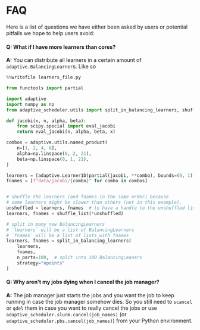 # FAQ
Here is a list of questions we have either been asked by users or potential pitfalls we hope to help users avoid:

#### Q: What if I have more learners than cores?
**A:** You can distribute all learners in a certain amount of `adaptive.BalancingLearner`s. Like so

```python
%%writefile learners_file.py

from functools import partial

import adaptive
import numpy as np
from adaptive_scheduler.utils import split_in_balancing_learners, shuffle_list

def jacobi(x, n, alpha, beta):
    from scipy.special import eval_jacobi
    return eval_jacobi(n, alpha, beta, x)

combos = adaptive.utils.named_product(
    n=[1, 2, 4, 8],
    alpha=np.linspace(0, 2, 21),
    beta=np.linspace(0, 1, 21),
)

learners = [adaptive.Learner1D(partial(jacobi, **combo), bounds=(0, 1)) for combo in combos]
fnames = [f"data/jacobi/{combo}" for combo in combos]


# shuffle the learners (and fnames in the same order) because
# some learners might be slower than others (not in this example).
unshuffled = learners, fnames  # to have a handle to the unshuffled list
learners, fnames = shuffle_list(*unshuffled)

# split in many new BalancingLearners
# `learners` will be a list of BalancingLearners
# `fnames` will be a list of lists with fnames
learners, fnames = split_in_balancing_learners(
    learners,
    fnames,
    n_parts=100,  # split into 100 BalancingLeaners
    strategy="npoints"
)
```

#### Q: Why aren't my jobs dying when I cancel the job manager?
**A:** The job manager just starts the jobs and you want the job to keep running in case the job manager somehow dies. So you still need to `scancel` or `qdel` them in case you want to really cancel the jobs or use ``adaptive_scheduler.slurm.cancel(job_names)`` (or ``adaptive_scheduler.pbs.cancel(job_names)``) from your Python environment.
